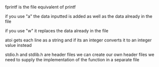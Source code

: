 fprintf is the file equivalent of printf

if you use "a" the data inputted is added as well as the data already in the file

if you use "w" it replaces the data already in the file


atoi gets each line as a string and if its an integer converts it to an integer value instead

stdio.h and stdlib.h are header files
we can create our own header files
we need to supply the implementation of the function in a separate file